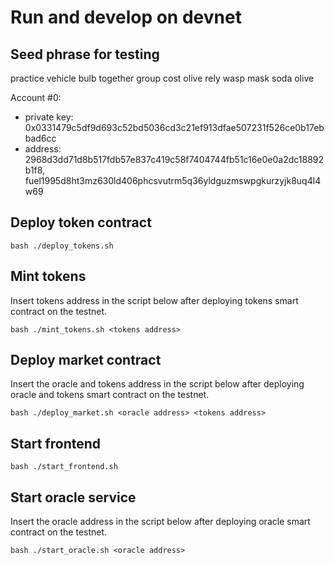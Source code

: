 # Run and develop on devnet

## Seed phrase for testing

practice vehicle bulb together group cost olive rely wasp mask soda olive

Account #0:

- private key: 0x0331479c5df9d693c52bd5036cd3c21ef913dfae507231f526ce0b17ebbad6cc
- address: 2968d3dd71d8b517fdb57e837c419c58f7404744fb51c16e0e0a2dc18892b1f8, fuel1995d8ht3mz630ld406phcsvutrm5q36yldguzmswpgkurzyjk8uq4l4w69

## Deploy token contract

``bash
./deploy_tokens.sh
``


## Mint tokens

Insert tokens address in the script below after deploying tokens smart contract on the testnet.

``bash
./mint_tokens.sh <tokens address>
``

## Deploy market contract

Insert the oracle and tokens address in the script below after deploying oracle and tokens smart contract on the testnet.

``bash
./deploy_market.sh <oracle address> <tokens address>
``

## Start frontend

``bash
./start_frontend.sh
``

## Start oracle service

Insert the oracle address in the script below after deploying oracle smart contract on the testnet.

``bash
./start_oracle.sh <oracle address>
``
